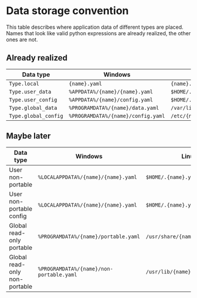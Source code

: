 # Data storage convention

This table describes where application data of different types are placed. Names that look like valid python expressions are already realized, the other ones are not.

## Already realized

| Data type            | Windows                            | Linux                          |
|----------------------|------------------------------------|--------------------------------|
| `Type.local`         | `{name}.yaml`                      | `{name}.yaml`                  |
| `Type.user_data`     | `%APPDATA%/{name}/{name}.yaml`     | `$HOME/.{name}.yaml`           |
| `Type.user_config `  | `%APPDATA%/{name}/config.yaml`     | `$HOME/.config/{name}.yaml`    |
| `Type.global_data`   | `%PROGRAMDATA%/{name}/data.yaml`   | `/var/lib/{name}.yaml`         |
| `Type.global_config` | `%PROGRAMDATA%/{name}/config.yaml` | `/etc/{name}.yaml`             |
 
## Maybe later

| Data type                     | Windows                                  | Linux                           |
|-------------------------------|------------------------------------------|---------------------------------|
| User non-portable             | `%LOCALAPPDATA%/{name}/{name}.yaml`      | `$HOME/.{name}.yaml`            |
| User non-portable config      | `%LOCALAPPDATA%/{name}/{name}.yaml`      | `$HOME/.{name}.yaml`            |
| Global read-only portable     | `%PROGRAMDATA%/{name}/portable.yaml`     | `/usr/share/{name}/{name}.yaml` |   
| Global read-only non-portable | `%PROGRAMDATA%/{name}/non-portable.yaml` | `/usr/lib/{name}/{name}.yaml`   |


